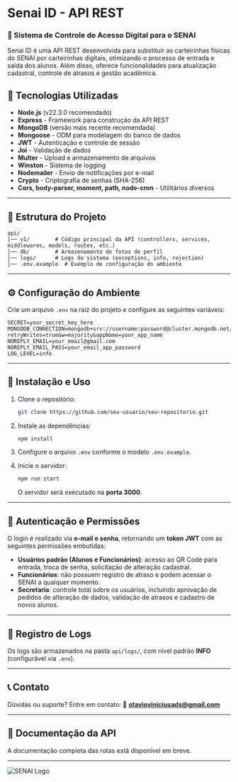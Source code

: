 # Senai ID - API REST

### 📌 Sistema de Controle de Acesso Digital para o SENAI

Senai ID é uma API REST desenvolvida para substituir as carteirinhas físicas do SENAI por carteirinhas digitais, otimizando o processo de entrada e saída dos alunos. Além disso, oferece funcionalidades para atualização cadastral, controle de atrasos e gestão acadêmica.

## 🚀 Tecnologias Utilizadas

- **Node.js** (v22.3.0 recomendado)
- **Express** - Framework para construção da API REST
- **MongoDB** (versão mais recente recomendada)
- **Mongoose** - ODM para modelagem do banco de dados
- **JWT** - Autenticação e controle de sessão
- **Joi** - Validação de dados
- **Multer** - Upload e armazenamento de arquivos
- **Winston** - Sistema de logging
- **Nodemailer** - Envio de notificações por e-mail
- **Crypto** - Criptografia de senhas (SHA-256)
- **Cors, body-parser, moment, path, node-cron** - Utilitários diversos

---

## 📂 Estrutura do Projeto

```
api/
│── v1/        # Código principal da API (controllers, services, middlewares, models, routes, etc.)
│── db/        # Armazenamento de fotos de perfil
│── logs/      # Logs do sistema (exceptions, info, rejection)
│── .env.example  # Exemplo de configuração do ambiente
```

---

## ⚙️ Configuração do Ambiente

Crie um arquivo `.env` na raiz do projeto e configure as seguintes variáveis:

```
SECRET=your_secret_key_here
MONGODB_CONNECTION=mongodb+srv://username:password@cluster.mongodb.net/database_name?retryWrites=true&w=majority&appName=your_app_name
NOREPLY_EMAIL=your_email@gmail.com
NOREPLY_EMAIL_PASS=your_email_app_password
LOG_LEVEL=info
```

---

## 📌 Instalação e Uso

1. Clone o repositório:
   ```bash
   git clone https://github.com/seu-usuario/seu-repositorio.git
   ```

2. Instale as dependências:
   ```bash
   npm install
   ```

3. Configure o arquivo `.env` conforme o modelo `.env.example`.

4. Inicie o servidor:
   ```bash
   npm run start
   ```
   O servidor será executado na **porta 3000**.

---

## 🔑 Autenticação e Permissões

O login é realizado via **e-mail e senha**, retornando um **token JWT** com as seguintes permissões embutidas:

- **Usuários padrão (Alunos e Funcionários)**: acesso ao QR Code para entrada, troca de senha, solicitação de alteração cadastral.
- **Funcionários**: não possuem registro de atraso e podem acessar o SENAI a qualquer momento.
- **Secretaria**: controle total sobre os usuários, incluindo aprovação de pedidos de alteração de dados, validação de atrasos e cadastro de novos alunos.

---

## 📜 Registro de Logs

Os logs são armazenados na pasta `api/logs/`, com nível padrão **INFO** (configurável via `.env`).

---

## 📞 Contato

Dúvidas ou suporte? Entre em contato:
📧 **otavioviniciusads@gmail.com**

---

## 📌 Documentação da API

A documentação completa das rotas está disponível em breve.

---

![SENAI Logo](link_para_logo_senai.png)
